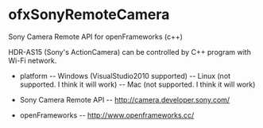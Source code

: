 ofxSonyRemoteCamera
===================

Sony Camera Remote API for openFrameworks (c++)

HDR-AS15 (Sony's ActionCamera) can be controlled by C++ program with Wi-Fi network.

- platform
-- Windows (VisualStudio2010 supported) 
-- Linux (not supported. I think it will work) 
-- Mac (not supported. I think it will work) 

- Sony Camera Remote API
-- http://camera.developer.sony.com/

- openFrameworks
-- http://www.openframeworks.cc/

